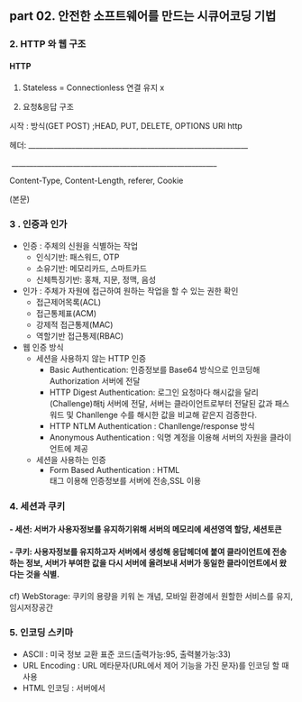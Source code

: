 ## part 02. 안전한 소프트웨어를 만드는 시큐어코딩 기법

### 2. HTTP 와 웹 구조

#### HTTP

1) Stateless = Connectionless 연결 유지 x 

2) 요청&응답 구조



시작 : 방식(GET POST) ;HEAD, PUT, DELETE, OPTIONS   URI   http

헤더: _____________________________________________________________

​		_________________________________________________________

Content-Type, Content-Length, referer, Cookie

(본문) 



### 3 . 인증과 인가

* 인증 : 주체의 신원을 식별하는 작업
  * 인식기반: 패스워드, OTP
  * 소유기반: 메모리카드, 스마트카드
  * 신체특징기반: 홍채, 지문, 정맥, 음성
* 인가 : 주체가 자원에 접근하여 원하는 작업을 할 수 있는 권한 확인
  * 접근제어목록(ACL)
  * 접근통제표(ACM)
  * 강제적 접근통제(MAC)
  * 역할기반 접근통제(RBAC)
* 웹 인증 방식
  * 세션을 사용하지 않는 HTTP 인증
    * Basic Authentication: 인증정보를 Base64 방식으로 인코딩해 Authorization 서버에 전달
    * HTTP Digest Authentication: 로그인 요청마다 해시값을 달리(Challenge)해tj 서버에 전달, 서버는 클라이언트로부터 전달된 값과 패스워드 및 Chanllenge 수를 해시한 값을 비교해 같은지 검증한다.
    * HTTP NTLM Authentication : Chanllenge/response 방식 
    * Anonymous Authentication : 익명 계정을 이용해 서버의 자원을 클라이언트에 제공
  * 세션을 사용하는 인증
    * Form Based Authentication : HTML <form> 태그 이용해 인증정보를 서버에 전송,SSL 이용



### 4. 세션과 쿠키

#### - 세션: 서버가 사용자정보를 유지하기위해 서버의 메모리에 세션영역 할당, 세션토큰

#### - 쿠키: 사용자정보를 유지하고자 서버에서 생성해 응답헤더에 붙여 클라이언트에 전송하는 정보, 서버가 부여한 값을 다시 서버에 올려보내 서버가 동일한 클라이언트에서 왔다는 것을 식별.

cf) WebStorage: 쿠키의 용량을 키워 논 개념, 모바일 환경에서 원할한 서비스를 유지, 임시저장공간



### 5. 인코딩 스키마

- ASCII : 미국 정보 교환 표준 코드(출력가능:95, 출력불가능:33)
- URL Encoding : URL 메타문자(URL에서 제어 기능을 가진 문자)를 인코딩 할 때 사용
- HTML 인코딩 : 서버에서 <script> 태그를 보내줌, 브라우져는 실행, 출력 
- Base64 인코딩 : 64개의 데이터, 최소 6bit



### 6. 정규식

 문자열의 검색, 치환, 추출을 위해 사용되는 패턴(내가 원하는 데이터를 표현하는 방식)